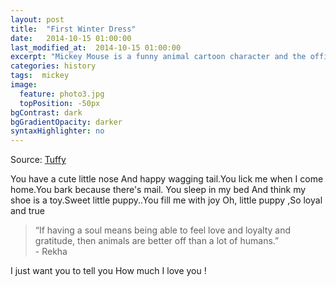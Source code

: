 ```yaml
---
layout: post
title:  "First Winter Dress"
date:   2014-10-15 01:00:00
last_modified_at:  2014-10-15 01:00:00
excerpt: "Mickey Mouse is a funny animal cartoon character and the official mascot of..."
categories: history
tags:  mickey
image:
  feature: photo3.jpg
  topPosition: -50px
bgContrast: dark
bgGradientOpacity: darker
syntaxHighlighter: no
---
```

Source: [Tuffy](https://tuffytheangel.com)

You have a cute little nose And happy wagging tail.You lick me when I come home.You bark because there's mail. You sleep in my bed And think my shoe is a toy.Sweet little puppy..You fill me with joy Oh, little puppy ,So loyal and true


<blockquote class="largeQuote">“If having a soul means being able to feel love and loyalty and gratitude, then animals are better off than a lot of humans.” <br/>- Rekha</blockquote>

I just want you to tell you How much I love you !
